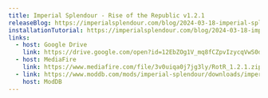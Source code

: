 ```yaml
---
title: Imperial Splendour - Rise of the Republic v1.2.1
releaseBlog: https://imperialsplendour.com/blog/2024-03-18-imperial-splendour-rise-of-the-republic-v121-release-blog
installationTutorial: https://imperialsplendour.com/blog/2024-03-18-imperial-splendour-rise-of-the-republic-v121-release-blog
links:
  - host: Google Drive
    link: https://drive.google.com/open?id=12EbZOg1V_mq8fCZpvIzycqVwS0dUX7kW&usp=drive_fs
  - host: MediaFire
    link: https://www.mediafire.com/file/3v0uiqa0j7jg3ly/RotR_1.2.1.zip/file
  - link: https://www.moddb.com/mods/imperial-splendour/downloads/imperial-splendour-rise-of-the-republic-v121
    host: ModDB
---
```

